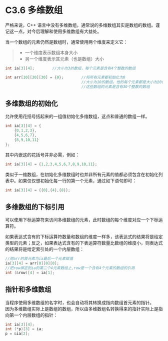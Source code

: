 # C3.6 多维数组
严格来说，C++ 语言中没有多维数组，通常说的多维数组其实是数组的数组。谨记这一点，对今后理解和使用多维数组有大益处。

当一个数组的元素仍然是数组时，通常使用两个维度来定义它：
> - 一个维度表示数组本身大小
> - 另一个维度表示其元素（也是数组）大小

```cpp
int ia[3][4];        //大小为3的数组，每个元素是含有4个整数的数组

int arr[10][20][30] = {0};        //将所有元素都初始化为0
                                  //大小为10的数组，他的每个元素都是大小为20的数组
                                  //这些数组的元素是含有30个整数的数组
```

## 多维数组的初始化
允许使用花括号括起来的一组值初始化多维数组，这点和普通的数组一样。
```cpp
int ia[3][4] = {
    {0,1,2,3},
    {4,5,6,7},
    {8,9,10,11}
};
```

其中内嵌这的花括号并非必需，例如：
```cpp
int ia[3][4] = {1,2,3,4,5,6,7,8,9,10,11};
```

类似于一维数组，在初始化多维数组时也并非所有元素的值都必须包含在初始化列表中。如果仅仅想初始化每一行的第一个元素，通过如下语句即可：
```cpp
int ia[3][4] = {{0},{4},{8}};
```

## 多维数组的下标引用
可以使用下标运算符来访问多维数组的元素，此时数组的每个维度对应一个下标运算符。

如果表达式含有的下标运算符数量和数组的维度一样多，该表达式的结果将是给定类型的元素；反之，如果表达式含有的下表运算符数量比数组的维度小，则表达式的结果将是给定索引处的一个内层数组：
```cpp
//用arr的首元素为ia最后一个元素赋值
ia[3][4] = arr[0][0][0];
//把row绑定到ia的第二个4元素数组上,row是一个含有4个元素的数组的引用
int (&row)[4] = ia[1];
```

## 指针和多维数组
当程序使用多维数组的名字时，也会自动将其转换成指向数组首元素的指针。  
因为多维数组实际上是数组的数组，所以由多维数组名转换得来的指针实际上是指向第一个内层数组的指针：
```cpp
int ia[3][4];
int (*p)[3] = ia;
p = &ia[2];
```